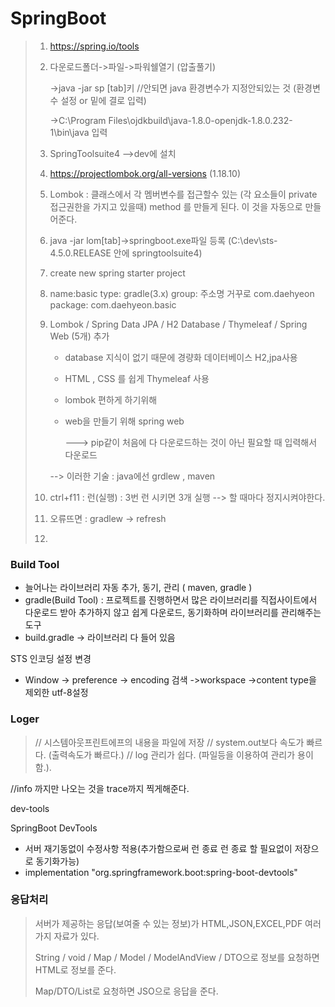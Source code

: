 # SpringBoot

> 1. https://spring.io/tools
>
> 2. 다운로드폴더->파일->파워쉘열기 (압출풀기)
>
>    ->java -jar sp [tab]키 //안되면 java 환경변수가 지정안되있는 것 (환경변수 설정 or 밑에 결로 입력)
>
>    ->C:\Program Files\ojdkbuild\java-1.8.0-openjdk-1.8.0.232-1\bin\java 입력
>
> 3. SpringToolsuite4 -->dev에 설치
>
> 4. https://projectlombok.org/all-versions (1.18.10)
>
> 5. Lombok : 클래스에서 각 멤버변수를 접근할수 있는 (각 요소들이 private 접근권한을 가지고 있을때) method 를 만들게 된다. 이 것을 자동으로 만들어준다.
>
> 6. java -jar lom[tab]->springboot.exe파일 등록 (C:\dev\sts-4.5.0.RELEASE 안에 springtoolsuite4)
>
> 7. create new spring starter project
>
> 8. name:basic type: gradle(3.x) group: 주소명 거꾸로 com.daehyeon package: com.daehyeon.basic
>
> 9. Lombok / Spring Data JPA / H2 Database / Thymeleaf / Spring Web (5개) 추가
>
>    - database 지식이 없기 때문에 경량화 데이터베이스 H2,jpa사용
>
>    - HTML , CSS 를 쉽게 Thymeleaf 사용
>
>    - lombok 편하게 하기위해
>
>    - web을 만들기 위해 spring web
>
>      ---> pip같이 처음에 다 다운로드하는 것이 아닌 필요할 때 입력해서 다운로드
>
>     --> 이러한 기술 : java에선 grdlew , maven
>
> 10. ctrl+f11 : 런(실행) : 3번 런 시키면 3개 실행 --> 할 때마다 정지시켜야한다.
>
> 11. 오류뜨면 : gradlew -> refresh
>
> 12. 

### Build Tool

- 늘어나는 라이브러리 자동 추가, 동기, 관리 ( maven, gradle )
- gradle(Build Tool) : 프로젝트를 진행하면서 많은 라이브러리를 직접사이트에서 다운로드 받아 추가하지 않고 쉽게 다운로드, 동기화하며 라이브러리를 관리해주는 도구
- build.gradle -> 라이브러리 다 들어 있음

STS 인코딩 설정 변경

- Window -> preference -> encoding 검색 ->workspace ->content type을 제외한 utf-8설정

### Loger

> // 시스템아웃프린트에프의 내용을 파일에 저장 // system.out보다 속도가 빠르다. (출력속도가 빠르다.) // log 관리가 쉽다. (파일등을 이용하여 관리가 용이함.).

//info 까지만 나오는 것을 trace까지 찍게해준다.

dev-tools

SpringBoot DevTools

- 서버 재기동없이 수정사항 적용(추가함으로써 런 종료 런 종료 할 필요없이 저장으로 동기화가능)
- implementation "org.springframework.boot:spring-boot-devtools"

### 응답처리

> 서버가 제공하는 응답(보여줄 수 있는 정보)가 HTML,JSON,EXCEL,PDF 여러가지 자료가 있다.
>
> String / void / Map / Model / ModelAndView / DTO으로 정보를 요청하면 HTML로 정보를 준다.
>
> Map/DTO/List로 요청하면 JSO으로 응답을 준다.